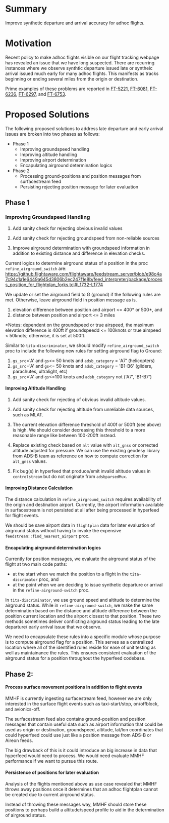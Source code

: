 # Summary

Improve synthetic departure and arrival accuracy for adhoc flights.

# Motivation

Recent policy to make adhoc flights visible on our flight tracking webpage has
revealed an issue that we have long suspected.  There are recurring 
instances where we observe synthtic departure issued late or syntheic arrival
issued much early for many adhoc flights. This manifests as tracks beginning
or ending several miles from the origin or destination.

Prime examples of these problems are reported in [FT-5221](https://flightaware.atlassian.net/browse/FT-5221), 
[FT-6081](https://flightaware.atlassian.net/browse/FT-6081), [FT-6236](https://flightaware.atlassian.net/browse/FT-6236), [FT-6297](https://flightaware.atlassian.net/browse/FT-6297), and [FT-6753](https://flightaware.atlassian.net/browse/FT-6753).  

# Proposed Solutions

The following proposed solutions to address late departure and early arrival 
issues are broken into two phases as follows:
* Phase 1
    * Improving groundspeed handling
    * Improving altitude handling
    * Improving airport determination
    * Encapulating airground determination logics
* Phase 2
    * Processing ground-positiona and position messages from surfacestream feed
    * Persisting rejecting position message for later evaluation


## Phase 1

### Improving Groundspeed Handling

1. Add sanity check for rejecting obvious invalid values

2. Add sanity check for rejecting groundspeed from non-reliable sources

3. Improve airground determination with groundspeed information in addition
to existing distance and difference in elevation checks.  

Current logics to determine airground status of a position in the proc 
`refine_airground_switch` are:
https://github.flightaware.com/flightaware/feedstream_server/blob/e98c4a7c94c1a1e6449a645d3806b2ec247f1e8b/feed_interpreter/package/process_position_for_flightplan_forks.tcl#L1732-L1774

We update or set the airground field to G (ground) if the following rules are
met. Otherwise, leave airground field in position message as is.  
1. elevation difference between position and airport <= 400* or 500*, and
2. distance between position and airport <= 3 miles

*Notes: dependent on the groundspeed or true airspeed, the maximum elevation 
difference is 400ft if groundspeedd <= 100knots or true airspeed < 50knots; 
otherwise, it is set at 500ft.

Similar to `tita-discriminator`, we should modify `refine_airground_switch` 
proc to include the following new rules for setting airground flag to Ground:
1. `gs_src`='A' and `gs`<= 50 knots and `adsb_category` = 'A7' (helicopters)
2. `gs_src`='A' and `gs`<= 50 knots and `adsb_category` = 'B1-B6' (gliders, parachutes, ultralight, etc)
3. `gs_src`='A' and `gs`<=100 knots and `adsb_category` not ('A7', 'B1-B7') 


#### Improving Altitude Handling
1. Add sanity check for rejecting of obvious invalid altitude values. 

2. Add sanity check for rejecting altitude from unreliable data sources, 
such as MLAT.

3. The current elevation difference threshold of 400f or 500ft (see above) is
high. We should consider decreasing this threshold to a more reasonable range 
like between 100-200ft instead.  

4. Replace existing check based on `alt` value with `alt_gnss` or corrected 
altitude adjusted for pressure.  We can use the existing geodesy library from 
ADS-B team as reference on how to compute correction for `alt_gnss` values.

5. Fix bug(s) in hyperfeed that produce/emit invalid altitude values in 
`controlstream` but do not originate from `adsbparsedMux`. 

#### Improving Distance Calculation
The distance calculation in `refine_airground_switch` requires availability
of the origin and destination airport.  Currently, the airport information 
available in surfacestream is not persisted at all after being processed in 
hyperfeed for flight events.

We should be save airport data in `flightplan` data for later evaluation of 
airground status without having to invoke the expensive 
`feedstream::find_nearest_airport` proc.


#### Encapulating airground determination logics

Currently for position messages, we evaluate the airground status of the flight
at two main code paths:
* at the start when we match the position to a flight in the `tita-discrimator` 
proc, and 
* at the point when we are deciding to issue synthetic departure or arrival in the
`refine-airground-switch` proc.

In `tita-discriminator`, we use ground speed and altitude to determine the 
airground status.  While in `refine-airground-switch`, we make the same 
determination based on the distance and altitude difference between the position
current location and the airport closest to that position.  These two methods
sometimes deliver conflicting airground status leading to the late departure/
early arrival issue that we observe.  

We need to encapsulate these rules into a specific module whose purpose is to
compute airground flag for a position.  This serves as a centralized location 
where all of the identified rules reside for ease of unit testing as well as 
maintainance the rules.  This ensures consistent evaluation of the airground
status for a position throughout the hyperfeed codebase.

## Phase 2:

#### Process surface movement positions in addition to flight events

MMHF is currently ingesting surfacestream feed, however we are only interested in
the surface flight events such as taxi-start/stop, on/offblock, and avionics-off.

The surfacestream feed also contains ground-position and position messages that 
contain useful data such as airport information that could be used as origin or
destination, groundspeed, altitude, lat/lon coordinates that could hyperfeed 
could use just like a position message from ADS-B or Aireon feeds. 

The big drawback of this is it could introduce an big increase in data that
hyperfeed would need to process.  We would need evaluate MMHF performance if we
want to pursue this route.

#### Persistence of positions for later evaluation

Analysis of the flights mentioned above as use case revealed that MMHF throws away
positions once it determines that an adhoc flightplan cannot be created due to 
current airground status.  

Instead of throwing these messages way, MMHF should store these positions to perhaps
build a altitude/speed profile to aid in the determination of airground status. 

